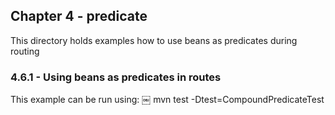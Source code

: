 Chapter 4 - predicate
---------------------

This directory holds examples how to use beans as predicates during routing

### 4.6.1 - Using beans as predicates in routes

This example can be run using:
￼
    mvn test -Dtest=CompoundPredicateTest

